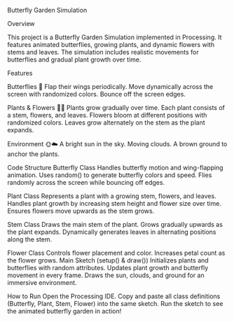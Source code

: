 Butterfly Garden Simulation

Overview

This project is a Butterfly Garden Simulation implemented in Processing. It features animated butterflies, growing plants, and dynamic flowers with stems and leaves. The simulation includes realistic movements for butterflies and gradual plant growth over time.

Features

Butterflies 🦋
Flap their wings periodically.
Move dynamically across the screen with randomized colors.
Bounce off the screen edges.

Plants & Flowers 🌿🌸
Plants grow gradually over time.
Each plant consists of a stem, flowers, and leaves.
Flowers bloom at different positions with randomized colors.
Leaves grow alternately on the stem as the plant expands.

Environment 🌞☁️
A bright sun in the sky.
Moving clouds.
A brown ground to anchor the plants.

Code Structure
Butterfly Class
Handles butterfly motion and wing-flapping animation.
Uses random() to generate butterfly colors and speed.
Flies randomly across the screen while bouncing off edges.

Plant Class
Represents a plant with a growing stem, flowers, and leaves.
Handles plant growth by increasing stem height and flower size over time.
Ensures flowers move upwards as the stem grows.

Stem Class
Draws the main stem of the plant.
Grows gradually upwards as the plant expands.
Dynamically generates leaves in alternating positions along the stem.

Flower Class
Controls flower placement and color.
Increases petal count as the flower grows.
Main Sketch (setup() & draw())
Initializes plants and butterflies with random attributes.
Updates plant growth and butterfly movement in every frame.
Draws the sun, clouds, and ground for an immersive environment.

How to Run
Open the Processing IDE.
Copy and paste all class definitions (Butterfly, Plant, Stem, Flower) into the same sketch.
Run the sketch to see the animated butterfly garden in action!
